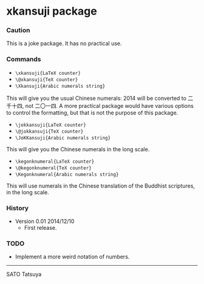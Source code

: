 xkansuji package
==================

### Caution
This is a joke package. It has no practical use.

### Commands
  * `\xkansuji{LaTeX counter}`
  * `\@xkansuji{TeX counter}`
  * `\Xkansuji{Arabic numerals string}`

This will give you the usual Chinese numerals: 2014 will be converted to 二千十四, not 二〇一四. A more practical package would have various options to control the formatting, but that is not the purpose of this package.

  * `\jokkansuji{LaTeX counter}`
  * `\@jokkansuji{TeX counter}`
  * `\JoKKansuji{Arabic numerals string}`

This will give you the Chinese numerals in the long scale.

  * `\kegonknumeral{LaTeX counter}`
  * `\@kegonknumeral{TeX counter}`
  * `\Kegonknumeral{Arabic numerals string}`

This will use numerals in the Chinese translation of the Buddhist scriptures, in the long scale.

### History

  * Version 0.01 2014/12/10
    - First release.

### TODO

  *  Implement a more weird notation of numbers.

------------
SATO Tatsuya
